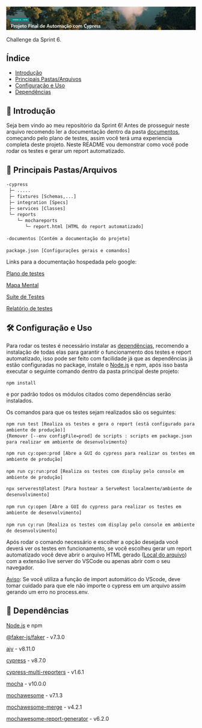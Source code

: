 ![banner](./bannerF.png)

Challenge da Sprint 6.
## Índice

- [Introdução](#-introdução)
- [Principais Pastas/Arquivos](#-principais-pastasarquivos)
- [Configuração e Uso](#%EF%B8%8F-configuração-e-uso)
- [Dependências](#-dependências)

## 👋 Introdução

Seja bem vindo ao meu repositório da Sprint 6! Antes de prosseguir neste arquivo recomendo ler a documentação dentro da pasta [documentos](#-principais-pastasarquivos), começando pelo plano de testes, assim você terá uma experiencia completa deste projeto. Neste README vou demonstrar como você pode rodar os testes e gerar um report automatizado. 

## 📂 Principais Pastas/Arquivos 

```
-cypress
 ├─ .....
 ├─ fixtures [Schemas,...]
 ├─ integration [Specs]
 ├─ services [Classes]
 └─ reports 
    └─ mochareports 
       └─ report.html [HTML do report automatizado]

-documentos [Contém a documentação do projeto]

package.json [Configurações gerais e comandos]
```
Links para a documentação hospedada pelo google:

[Plano de testes](https://docs.google.com/document/d/1lNjcFGDxfRf6Jp8MMt2CtpT0odsaiIiGPF1GsTxz3nQ/edit?usp=sharing)

[Mapa Mental](https://drive.google.com/file/d/1-4x86P_fc-FBBuJXunLaqFD6wxRg3dJl/view?usp=sharing)

[Suíte de Testes](https://docs.google.com/document/d/1SWrm5gG8iV7oyjZBP9alqYzxQNUSjDWDXOIlbvvcW8c/edit?usp=sharing)

[Relatório de testes](https://docs.google.com/document/d/1yOJWV96tV2QF9BmjZQDE8ifkWWoTHOPe5DiJIu7b_mc/edit?usp=sharing)

## 🛠️ Configuração e Uso

Para rodar os testes é necessário instalar as [dependências](#-dependências), recomendo a instalação de todas elas para garantir o funcionamento dos testes e report automatizado, isso pode ser feito com facilidade já que as dependências já estão configuradas no package, instale o [Node.js](https://nodejs.org/en/) e npm, após isso basta executar o seguinte comando dentro da pasta principal deste projeto:

```
npm install
```
e por padrão todos os módulos citados como dependências serão instalados. 

Os comandos para que os testes sejam realizados são os seguintes:
```
npm run test [Realiza os testes e gera o report (está configurado para ambiente de produção)]
{Remover [--env configFile=prod] de scripts : scripts em package.json 
para realizar em ambiente de desenvolvimento}
```
```
npm run cy:open:prod [Abre a GUI do cypress para realizar os testes em ambiente de produção]

npm run cy:run:prod [Realiza os testes com display pelo console em ambiente de produção]
```
```
npx serverest@latest [Para hostear a ServeRest localmente/ambiente de desenvolvimento]

npm run cy:open [Abre a GUI do cypress para realizar os testes em ambiente de desenvolvimento]

npm run cy:run [Realiza os testes com display pelo console em ambiente de desenvolvimento]
```

Após rodar o comando necessário e escolher a opção desejada você deverá ver os testes em funcionamento, se você escolheu gerar um report automatizado você deve abrir o arquivo HTML gerado ([Local do arquivo](#-principais-pastasarquivos)) com a extensão live server do VSCode ou apenas abrir com o seu navegador.

[Aviso](#aviso): Se você utiliza a função de import automático do VScode, deve tomar cuidado para que ele não importe o cypress em um arquivo assim gerando um erro no process.env.

## 🧪 Dependências

[Node.js](https://nodejs.org/en/) e npm

[@faker-js/faker](https://fakerjs.dev) - v7.3.0

[ajv](https://ajv.js.org) - v8.11.0

[cypress](https://www.cypress.io) - v8.7.0

[cypress-multi-reporters](https://www.npmjs.com/package/cypress-multi-reporters) - v1.6.1

[mocha](https://mochajs.org) - v10.0.0

[mochawesome](https://www.npmjs.com/package/mochawesome) - v7.1.3

[mochawesome-merge](https://www.npmjs.com/package/mochawesome-merge) - v4.2.1

[mochawesome-report-generator](https://www.npmjs.com/package/mochawesome-report-generator) - v6.2.0